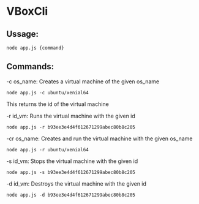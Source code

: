 # VBoxCli

## Ussage:

```
node app.js {command}
```

## Commands:

-c os_name: Creates a virtual machine of the given os_name
```
node app.js -c ubuntu/xenial64
```
This returns the id of the virtual machine


-r id_vm: Runs the virtual machine with the given id 
```
node app.js -r b93ee3e4d4f612671299abec80b8c205
```

-cr os_name: Creates and run the virtual machine with the given os_name
```
node app.js -r ubuntu/xenial64
```

-s id_vm: Stops the virtual machine with the given id 
```
node app.js -s b93ee3e4d4f612671299abec80b8c205
```

-d id_vm: Destroys the virtual machine with the given id 
```
node app.js -d b93ee3e4d4f612671299abec80b8c205
```


